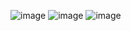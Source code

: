 ![image](https://github.com/user-attachments/assets/d2adc66c-ca99-4d55-ac42-ed6fae870559)
![image](https://github.com/user-attachments/assets/b01a0de6-437a-416b-9400-3295eb156c1b)
![image](https://github.com/user-attachments/assets/9d2eca07-4292-468c-95b2-156d517c056d)

